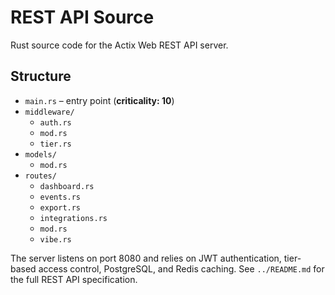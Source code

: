 # REST API Source

Rust source code for the Actix Web REST API server.

## Structure

- `main.rs` – entry point (**criticality: 10**)
- `middleware/`
  - `auth.rs`
  - `mod.rs`
  - `tier.rs`
- `models/`
  - `mod.rs`
- `routes/`
  - `dashboard.rs`
  - `events.rs`
  - `export.rs`
  - `integrations.rs`
  - `mod.rs`
  - `vibe.rs`

The server listens on port 8080 and relies on JWT authentication, tier-based access control, PostgreSQL, and Redis caching. See `../README.md` for the full REST API specification.
